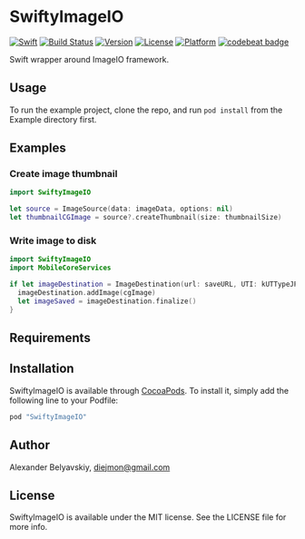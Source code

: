 # SwiftyImageIO

[![Swift](https://img.shields.io/badge/Swift-2.2-orange.svg)]()
[![Build Status](https://travis-ci.org/diejmon/SwiftyImageIO.svg?branch=master)](https://travis-ci.org/diejmon/SwiftyImageIO)
[![Version](https://img.shields.io/cocoapods/v/SwiftyImageIO.svg?style=flat)](http://cocoapods.org/pods/SwiftyImageIO)
[![License](https://img.shields.io/cocoapods/l/SwiftyImageIO.svg?style=flat)](http://cocoapods.org/pods/SwiftyImageIO)
[![Platform](https://img.shields.io/cocoapods/p/SwiftyImageIO.svg?style=flat)](http://cocoapods.org/pods/SwiftyImageIO)
[![codebeat badge](https://codebeat.co/badges/e67c5860-b3fd-4c7a-b825-cd698f13a3ad)](https://codebeat.co/projects/github-com-diejmon-swiftyimageio)


Swift wrapper around ImageIO framework.

## Usage

To run the example project, clone the repo, and run `pod install` from the Example directory first.

## Examples


### Create image thumbnail

```swift
import SwiftyImageIO

let source = ImageSource(data: imageData, options: nil)
let thumbnailCGImage = source?.createThumbnail(size: thumbnailSize)
```

### Write image to disk

```swift
import SwiftyImageIO
import MobileCoreServices

if let imageDestination = ImageDestination(url: saveURL, UTI: kUTTypeJPEG as String, imageCount: 1) {
  imageDestination.addImage(cgImage)
  let imageSaved = imageDestination.finalize()
}
```

## Requirements

## Installation

SwiftyImageIO is available through [CocoaPods](http://cocoapods.org). To install
it, simply add the following line to your Podfile:

```ruby
pod "SwiftyImageIO"
```

## Author

Alexander Belyavskiy, diejmon@gmail.com

## License

SwiftyImageIO is available under the MIT license. See the LICENSE file for more info.
